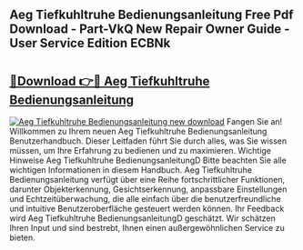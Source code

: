 ## Aeg Tiefkuhltruhe Bedienungsanleitung Free Pdf Download - Part-VkQ New Repair Owner Guide - User Service Edition ECBNk

# <h2><a href="http://df57uk8.blite.top/?on=Aeg+Tiefkuhltruhe+Bedienungsanleitung">🔗Download 👉🔴 Aeg Tiefkuhltruhe Bedienungsanleitung</a></h2>

[![Aeg Tiefkuhltruhe Bedienungsanleitung new download](https://i.imgur.com/lujVjoI.png)](http://df57uk8.blite.top/?on=Aeg+Tiefkuhltruhe+Bedienungsanleitung)
Fangen Sie an! Willkommen zu Ihrem neuen Aeg Tiefkuhltruhe Bedienungsanleitung Benutzerhandbuch. Dieser Leitfaden führt Sie durch alles, was Sie wissen müssen, um Ihre Erfahrung zu bedienen und zu maximieren. Wichtige Hinweise Aeg Tiefkuhltruhe BedienungsanleitungD Bitte beachten Sie alle wichtigen Informationen in diesem Handbuch. Aeg Tiefkuhltruhe Bedienungsanleitung verfügt über eine Reihe fortschrittlicher Funktionen, darunter Objekterkennung, Gesichtserkennung, anpassbare Einstellungen und Echtzeitüberwachung, die alle einfach über die benutzerfreundliche und intuitive Benutzeroberfläche gesteuert werden können. Ihr Feedback wird Aeg Tiefkuhltruhe BedienungsanleitungD geschätzt. Wir schätzen Ihren Input und sind bestrebt, Ihnen einen außergewöhnlichen Service zu bieten.
